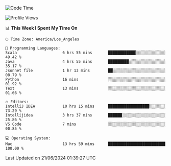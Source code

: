 <!--START_SECTION:waka-->
![Code Time](http://img.shields.io/badge/Code%20Time-1%2C064%20hrs%2049%20mins-blue)

![Profile Views](http://img.shields.io/badge/Profile%20Views-0-blue)

📊 **This Week I Spent My Time On** 

```text
🕑︎ Time Zone: America/Los_Angeles

💬 Programming Languages: 
Scala                    6 hrs 55 mins       ████████████░░░░░░░░░░░░░   49.42 % 
Java                     4 hrs 55 mins       █████████░░░░░░░░░░░░░░░░   35.17 % 
Jsonnet file             1 hr 13 mins        ██░░░░░░░░░░░░░░░░░░░░░░░   08.79 % 
Python                   16 mins             ░░░░░░░░░░░░░░░░░░░░░░░░░   01.92 % 
Text                     13 mins             ░░░░░░░░░░░░░░░░░░░░░░░░░   01.66 % 

🔥 Editors: 
IntelliJ IDEA            10 hrs 15 mins      ██████████████████░░░░░░░   73.29 % 
Intellijidea             3 hrs 37 mins       ██████░░░░░░░░░░░░░░░░░░░   25.86 % 
VS Code                  7 mins              ░░░░░░░░░░░░░░░░░░░░░░░░░   00.85 % 

💻 Operating System: 
Mac                      13 hrs 59 mins      █████████████████████████   100.00 % 
```


 Last Updated on 21/06/2024 01:39:27 UTC
<!--END_SECTION:waka-->
